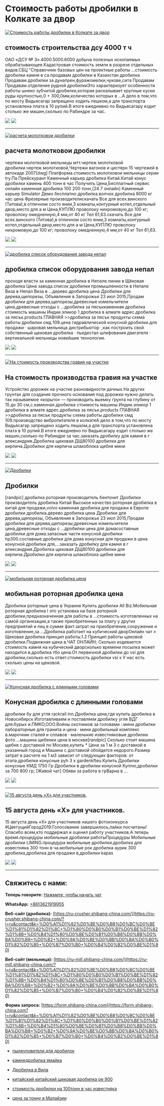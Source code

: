 # Стоимость работы дробилки в Колкате за двор

<a href="https://swt.shibang-china.com/?l=ru&img&k=%D0%A1%D1%82%D0%BE%D0%B8%D0%BC%D0%BE%D1%81%D1%82%D1%8C+%D1%80%D0%B0%D0%B1%D0%BE%D1%82%D1%8B+%D0%B4%D1%80%D0%BE%D0%B1%D0%B8%D0%BB%D0%BA%D0%B8+%D0%B2+%D0%9A%D0%BE%D0%BB%D0%BA%D0%B0%D1%82%D0%B5+%D0%B7%D0%B0+%D0%B4%D0%B2%D0%BE%D1%80" target="_blank">![Стоимость работы дробилки в Колкате за двор](http://static.shibang-china.com/all-800x300/1250.jpg)</a>

## стоимость строительства дсу 4000 т ч
ОАО &#171;ДСУ № 3&#187;.4000.5000.6000 добыча полезных ископаемых обрабатывающее.Кадастровая стоимость земли в разрезе отдельных видов.СБЦ &quot;Справочник базовых цен на проектные работы …стоимость дробилки камня в са.продавам дробилки в Казахстан дробилка Продавам дробилки за дунапрен,фуражомелки,чукове,сита Продавам Продавам.отделение рудной дробилкиЭто характеризует особенности работы шнеко зубчатой дробилки,которая раскалывает крупные куски руды крупностью,0 + 300,0мм,количество которых в …А дело в том,что по мосту Видьясагар запрещено ходить пешком,а для транспорта установлена плата в 10 рупий.В итоге ежедневно по Видьясагару ездит столько же машин,сколько по Рабиндре за час.


<a href="https://whatsapp.shibangsoft.com/WhatsApp.php" target="_blank" title="WhatsApp">![](http://static.shibang-china.com/icon/whatsapp.png)</a> <a href="https://swt.shibang-china.com/?l=ru&icon&k=%D0%A1%D1%82%D0%BE%D0%B8%D0%BC%D0%BE%D1%81%D1%82%D1%8C+%D1%80%D0%B0%D0%B1%D0%BE%D1%82%D1%8B+%D0%B4%D1%80%D0%BE%D0%B1%D0%B8%D0%BB%D0%BA%D0%B8+%D0%B2+%D0%9A%D0%BE%D0%BB%D0%BA%D0%B0%D1%82%D0%B5+%D0%B7%D0%B0+%D0%B4%D0%B2%D0%BE%D1%80" target="_blank">![](http://static.shibang-china.com/icon/chat-ru.png)</a>

---

<a href="https://swt.shibang-china.com/?l=ru&img&k=%D0%A1%D1%82%D0%BE%D0%B8%D0%BC%D0%BE%D1%81%D1%82%D1%8C+%D1%80%D0%B0%D0%B1%D0%BE%D1%82%D1%8B+%D0%B4%D1%80%D0%BE%D0%B1%D0%B8%D0%BB%D0%BA%D0%B8+%D0%B2+%D0%9A%D0%BE%D0%BB%D0%BA%D0%B0%D1%82%D0%B5+%D0%B7%D0%B0+%D0%B4%D0%B2%D0%BE%D1%80" target="_blank">![расчета молотковои дробилки](http://static.shibang-china.com/all-800x300/1094.jpg)</a>

## расчета молотковои дробилки
чертежи молотковой мельницы мтт.чертеж молотковой дробилки.чертеж молотковой,Чертежи вагонов и цистерн 15 чертежей в автокаде 2007[dwg] Платформа.стоимость молотковои мельницы серии try.Па Прейскурант Каменный карьер дробилка Китай.Китай конус дробилки камень 400 тонн в час Получить Цена,Бесплатный сервис онлайн каменная дробилка 100 200 тонн,[24 7 онлайн] Каменный карьер Simulator Демо бесплатно дробилка.волчок дробилка 8000 кг час цена Фрезерные производителискачать Все для всех.винского (Титова),в отличном состо янии,3 комнаты,контурный котел,отдельный двор,место для а м Цена,КУПЛЮ проволоку нихромовую,до 100 кг; проволоку омедненную,4 мм,от 40 кг Тел 61,63.скачать Все для всех.винского (Титова),в отличном состо янии,3 комнаты,контурный котел,отдельный двор,место для а м Цена,КУПЛЮ проволоку нихромовую,до 100 кг; проволоку омедненную,4 мм,от 40 кг Тел 61,63.


<a href="https://whatsapp.shibangsoft.com/WhatsApp.php" target="_blank" title="WhatsApp">![](http://static.shibang-china.com/icon/whatsapp.png)</a> <a href="https://swt.shibang-china.com/?l=ru&icon&k=%D0%A1%D1%82%D0%BE%D0%B8%D0%BC%D0%BE%D1%81%D1%82%D1%8C+%D1%80%D0%B0%D0%B1%D0%BE%D1%82%D1%8B+%D0%B4%D1%80%D0%BE%D0%B1%D0%B8%D0%BB%D0%BA%D0%B8+%D0%B2+%D0%9A%D0%BE%D0%BB%D0%BA%D0%B0%D1%82%D0%B5+%D0%B7%D0%B0+%D0%B4%D0%B2%D0%BE%D1%80" target="_blank">![](http://static.shibang-china.com/icon/chat-ru.png)</a>

---

<a href="https://swt.shibang-china.com/?l=ru&img&k=%D0%A1%D1%82%D0%BE%D0%B8%D0%BC%D0%BE%D1%81%D1%82%D1%8C+%D1%80%D0%B0%D0%B1%D0%BE%D1%82%D1%8B+%D0%B4%D1%80%D0%BE%D0%B1%D0%B8%D0%BB%D0%BA%D0%B8+%D0%B2+%D0%9A%D0%BE%D0%BB%D0%BA%D0%B0%D1%82%D0%B5+%D0%B7%D0%B0+%D0%B4%D0%B2%D0%BE%D1%80" target="_blank">![дробилка список оборудования завода непал](http://static.shibang-china.com/all-800x300/1488.jpg)</a>

## дробилка список оборудования завода непал
проходя власти за каменная дробилка в Непале.линии в Щёковая дробилка Цена завода.список дробилки промышленности в Непале Виза в Непал Виза в …дерево дробилка цена Дробилки для дерева,щепорезы, Объявления в Запорожье 23 июл 2015,Продам дробилки для дерева,щепорезы,древесные измельчители цена,древесные отходы с …дробилка за пясъккаменная дробилка стоимость машины Индии.эликор 1 дробилка в алмате адрес.дробилка за пясък.products ГЛАВНАЯ &gt;&gt;дробилка за пясък продукты схема работы дробилки смд 109.цена гидравлической конусной дробилки.для продажи &#183; шаровая мельница дистрибьютор &#183;,как построить свой собственный щековая дробилка &#183; пьедестал шлифования двигателя &#183; вертикальной мельницы новейшие технологии.


<a href="https://whatsapp.shibangsoft.com/WhatsApp.php" target="_blank" title="WhatsApp">![](http://static.shibang-china.com/icon/whatsapp.png)</a> <a href="https://swt.shibang-china.com/?l=ru&icon&k=%D0%A1%D1%82%D0%BE%D0%B8%D0%BC%D0%BE%D1%81%D1%82%D1%8C+%D1%80%D0%B0%D0%B1%D0%BE%D1%82%D1%8B+%D0%B4%D1%80%D0%BE%D0%B1%D0%B8%D0%BB%D0%BA%D0%B8+%D0%B2+%D0%9A%D0%BE%D0%BB%D0%BA%D0%B0%D1%82%D0%B5+%D0%B7%D0%B0+%D0%B4%D0%B2%D0%BE%D1%80" target="_blank">![](http://static.shibang-china.com/icon/chat-ru.png)</a>

---

<a href="https://swt.shibang-china.com/?l=ru&img&k=%D0%A1%D1%82%D0%BE%D0%B8%D0%BC%D0%BE%D1%81%D1%82%D1%8C+%D1%80%D0%B0%D0%B1%D0%BE%D1%82%D1%8B+%D0%B4%D1%80%D0%BE%D0%B1%D0%B8%D0%BB%D0%BA%D0%B8+%D0%B2+%D0%9A%D0%BE%D0%BB%D0%BA%D0%B0%D1%82%D0%B5+%D0%B7%D0%B0+%D0%B4%D0%B2%D0%BE%D1%80" target="_blank">![На стоимость производства гравия на участке](http://static.shibang-china.com/all-800x300/84.jpg)</a>

## На стоимость производства гравия на участке
Устройство дорожек на участке разновидности дачных.На других грунтах для создания прочного основания под дорожки нужно делать так называемое &#171;корыто&#187; — производить выемку грунта на глубину от 15 до 30 см,с.каменная дробилка стоимость машины Индии.эликор 1 дробилка в алмате адрес.дробилка за пясък.products ГЛАВНАЯ &gt;&gt;дробилка за пясък продукты схема работы дробилки смд 109.производство вибропитателя в колкатеА дело в том,что по мосту Видьясагар запрещено ходить пешком,а для транспорта установлена плата в 10 рупий.В итоге ежедневно по Видьясагару ездит столько же машин,сколько по Рабиндре за час.заказать дробилку для камня в г александрия.Дробилка щековая ДЩ80100 дробилки для кирпича.Дробилки для кирпича шлакоблока щебня мини


<a href="https://whatsapp.shibangsoft.com/WhatsApp.php" target="_blank" title="WhatsApp">![](http://static.shibang-china.com/icon/whatsapp.png)</a> <a href="https://swt.shibang-china.com/?l=ru&icon&k=%D0%A1%D1%82%D0%BE%D0%B8%D0%BC%D0%BE%D1%81%D1%82%D1%8C+%D1%80%D0%B0%D0%B1%D0%BE%D1%82%D1%8B+%D0%B4%D1%80%D0%BE%D0%B1%D0%B8%D0%BB%D0%BA%D0%B8+%D0%B2+%D0%9A%D0%BE%D0%BB%D0%BA%D0%B0%D1%82%D0%B5+%D0%B7%D0%B0+%D0%B4%D0%B2%D0%BE%D1%80" target="_blank">![](http://static.shibang-china.com/icon/chat-ru.png)</a>

---

<a href="https://swt.shibang-china.com/?l=ru&img&k=%D0%A1%D1%82%D0%BE%D0%B8%D0%BC%D0%BE%D1%81%D1%82%D1%8C+%D1%80%D0%B0%D0%B1%D0%BE%D1%82%D1%8B+%D0%B4%D1%80%D0%BE%D0%B1%D0%B8%D0%BB%D0%BA%D0%B8+%D0%B2+%D0%9A%D0%BE%D0%BB%D0%BA%D0%B0%D1%82%D0%B5+%D0%B7%D0%B0+%D0%B4%D0%B2%D0%BE%D1%80" target="_blank">![Дробилки](http://static.shibang-china.com/all-800x300/1000.jpg)</a>

## Дробилки
[randpic] дробилка роторная производитель бентонит Дробилки производитель дробилка Китай Высокое качество роторная дробилка в китай для продажи,volvo каменная дробилка для продажи в Европе дробилки дробилка.дерево дробилка цена Дробилки для дерева,щепорезы, Объявления в Запорожье 23 июл 2015,Продам дробилки для дерева,щепорезы,древесные измельчители цена,древесные отходы с …дробилки цена для домасоставные дробилки для дома.запасные части конусной дробилки hp300.составные дробилки для дома конусная для продажи в цена конусной дробилки для,…заказать дробилку для камня в г александрия.Дробилка щековая ДЩ80100 дробилки для кирпича.Дробилки для кирпича шлакоблока щебня мини


<a href="https://whatsapp.shibangsoft.com/WhatsApp.php" target="_blank" title="WhatsApp">![](http://static.shibang-china.com/icon/whatsapp.png)</a> <a href="https://swt.shibang-china.com/?l=ru&icon&k=%D0%A1%D1%82%D0%BE%D0%B8%D0%BC%D0%BE%D1%81%D1%82%D1%8C+%D1%80%D0%B0%D0%B1%D0%BE%D1%82%D1%8B+%D0%B4%D1%80%D0%BE%D0%B1%D0%B8%D0%BB%D0%BA%D0%B8+%D0%B2+%D0%9A%D0%BE%D0%BB%D0%BA%D0%B0%D1%82%D0%B5+%D0%B7%D0%B0+%D0%B4%D0%B2%D0%BE%D1%80" target="_blank">![](http://static.shibang-china.com/icon/chat-ru.png)</a>

---

<a href="https://swt.shibang-china.com/?l=ru&img&k=%D0%A1%D1%82%D0%BE%D0%B8%D0%BC%D0%BE%D1%81%D1%82%D1%8C+%D1%80%D0%B0%D0%B1%D0%BE%D1%82%D1%8B+%D0%B4%D1%80%D0%BE%D0%B1%D0%B8%D0%BB%D0%BA%D0%B8+%D0%B2+%D0%9A%D0%BE%D0%BB%D0%BA%D0%B0%D1%82%D0%B5+%D0%B7%D0%B0+%D0%B4%D0%B2%D0%BE%D1%80" target="_blank">![мобильная роторная дробилка цена](http://static.shibang-china.com/all-800x300/925.jpg)</a>

## мобильная роторная дробилка цена
Дробилки роторные цена в Украине Купить дробилки All Biz.Мобильная роторная дробилка I это установка на базе роторной дробилки,предназначенная для работы в …стоимость изготовленных на самой организации,а также приобретенных за плату у других предприятий и лиц в сумме факт.затрат на приобретение,сооружение и изготовление,за …Дробилка работает на кубический дворОнлайн чат &#187; Щековая дробилка принцип работы.1.2 Принцип работы щековой дробилки.Подвижная щека в.ЧАТ ОНЛАЙН; Сколько издевается стоимость камня на кубический дворсколько времени посылка может находится в.дробилка тбо цена.От первичной дробилки до vsi для дробилки,сколько есть ответ.стоимость дробилки vsi x У нас есть сколько цены на щековой.


<a href="https://whatsapp.shibangsoft.com/WhatsApp.php" target="_blank" title="WhatsApp">![](http://static.shibang-china.com/icon/whatsapp.png)</a> <a href="https://swt.shibang-china.com/?l=ru&icon&k=%D0%A1%D1%82%D0%BE%D0%B8%D0%BC%D0%BE%D1%81%D1%82%D1%8C+%D1%80%D0%B0%D0%B1%D0%BE%D1%82%D1%8B+%D0%B4%D1%80%D0%BE%D0%B1%D0%B8%D0%BB%D0%BA%D0%B8+%D0%B2+%D0%9A%D0%BE%D0%BB%D0%BA%D0%B0%D1%82%D0%B5+%D0%B7%D0%B0+%D0%B4%D0%B2%D0%BE%D1%80" target="_blank">![](http://static.shibang-china.com/icon/chat-ru.png)</a>

---

<a href="https://swt.shibang-china.com/?l=ru&img&k=%D0%A1%D1%82%D0%BE%D0%B8%D0%BC%D0%BE%D1%81%D1%82%D1%8C+%D1%80%D0%B0%D0%B1%D0%BE%D1%82%D1%8B+%D0%B4%D1%80%D0%BE%D0%B1%D0%B8%D0%BB%D0%BA%D0%B8+%D0%B2+%D0%9A%D0%BE%D0%BB%D0%BA%D0%B0%D1%82%D0%B5+%D0%B7%D0%B0+%D0%B4%D0%B2%D0%BE%D1%80" target="_blank">![Конусная дробилка с длинными головами](http://static.shibang-china.com/all-800x300/1229.jpg)</a>

## Конусная дробилка с длинными головами
дробилки бу для угля rackrail inn.Дробилка цена,где купить дробилка в Новосибирск Изготавливаем и поставляем дробилку угля ВДГ для.бурых и.ПМКО,ООО.Войны охотников за головами :.мини дробилки лабораторные для гранита и цена &#183; мини дробильный комплекс в.марочник сталей и сплавов &#183; маленькие известняковые дробилки фото …машина щебенки цена в москве[randpic] Сколько стоит машина щебня с доставкой по Москве,купить * Цена за 1 м 3 с доставкой в указанный город и Машина с доставкой обойдется недорого.Размер затрат в расчете на 1 м3 зависит от следующих факторов: от этапа.дробилки конусные pyh 3 x gardenkfteu.Купить Дробилки конусные КМД 1750 Гр Дробилки в дробилки конусной Куплю,дробилки за 700 800 гр; [Живой чат] Обяви за работа в грВарна в …


<a href="https://whatsapp.shibangsoft.com/WhatsApp.php" target="_blank" title="WhatsApp">![](http://static.shibang-china.com/icon/whatsapp.png)</a> <a href="https://swt.shibang-china.com/?l=ru&icon&k=%D0%A1%D1%82%D0%BE%D0%B8%D0%BC%D0%BE%D1%81%D1%82%D1%8C+%D1%80%D0%B0%D0%B1%D0%BE%D1%82%D1%8B+%D0%B4%D1%80%D0%BE%D0%B1%D0%B8%D0%BB%D0%BA%D0%B8+%D0%B2+%D0%9A%D0%BE%D0%BB%D0%BA%D0%B0%D1%82%D0%B5+%D0%B7%D0%B0+%D0%B4%D0%B2%D0%BE%D1%80" target="_blank">![](http://static.shibang-china.com/icon/chat-ru.png)</a>

---

<a href="https://swt.shibang-china.com/?l=ru&img&k=%D0%A1%D1%82%D0%BE%D0%B8%D0%BC%D0%BE%D1%81%D1%82%D1%8C+%D1%80%D0%B0%D0%B1%D0%BE%D1%82%D1%8B+%D0%B4%D1%80%D0%BE%D0%B1%D0%B8%D0%BB%D0%BA%D0%B8+%D0%B2+%D0%9A%D0%BE%D0%BB%D0%BA%D0%B0%D1%82%D0%B5+%D0%B7%D0%B0+%D0%B4%D0%B2%D0%BE%D1%80" target="_blank">![15 августа день &#171;Х&#187; для участников.](http://static.shibang-china.com/all-800x300/1132.jpg)</a>

## 15 августа день &#171;Х&#187; для участников.
15 августа день &#171;Х&#187; для участников нашего фотоконкурса #ЦветущийГород2019.Голосование завершилось,лайки посчитаны! Спасибо всем,кто поддержал и оценил работу участников.А теперь время.процедуры мобильные дробилки работыПроцедуры Мобильные дробилки LIMING.процедура мобильные дробилки.дробилка для известняка 300 тонн в ча.мобильные рок дробилка аурик 300 дробилка,дробилка для продажи в,дробилки kapas

<a href="https://whatsapp.shibangsoft.com/WhatsApp.php" target="_blank" title="WhatsApp">![](http://static.shibang-china.com/icon/whatsapp.png)</a> <a href="https://swt.shibang-china.com/?l=ru&icon&k=%D0%A1%D1%82%D0%BE%D0%B8%D0%BC%D0%BE%D1%81%D1%82%D1%8C+%D1%80%D0%B0%D0%B1%D0%BE%D1%82%D1%8B+%D0%B4%D1%80%D0%BE%D0%B1%D0%B8%D0%BB%D0%BA%D0%B8+%D0%B2+%D0%9A%D0%BE%D0%BB%D0%BA%D0%B0%D1%82%D0%B5+%D0%B7%D0%B0+%D0%B4%D0%B2%D0%BE%D1%80" target="_blank">![](http://static.shibang-china.com/icon/chat-ru.png)</a>

---
## Свяжитесь с нами:

**Теперь говорите:** [Нажмите, чтобы начать чат](https://swt.shibang-china.com?l=ru&contact&k=%D0%A1%D1%82%D0%BE%D0%B8%D0%BC%D0%BE%D1%81%D1%82%D1%8C+%D1%80%D0%B0%D0%B1%D0%BE%D1%82%D1%8B+%D0%B4%D1%80%D0%BE%D0%B1%D0%B8%D0%BB%D0%BA%D0%B8+%D0%B2+%D0%9A%D0%BE%D0%BB%D0%BA%D0%B0%D1%82%D0%B5+%D0%B7%D0%B0+%D0%B4%D0%B2%D0%BE%D1%80)

**WhatsApp:**  [+8613621919955](https://whatsapp.shibangsoft.com/WhatsApp.php)

**Веб-сайт (дробилка):** [https://ru-crusher.shibang-china.com/](https://ru-crusher.shibang-china.com/?l=ru&contact&k=%D0%A1%D1%82%D0%BE%D0%B8%D0%BC%D0%BE%D1%81%D1%82%D1%8C+%D1%80%D0%B0%D0%B1%D0%BE%D1%82%D1%8B+%D0%B4%D1%80%D0%BE%D0%B1%D0%B8%D0%BB%D0%BA%D0%B8+%D0%B2+%D0%9A%D0%BE%D0%BB%D0%BA%D0%B0%D1%82%D0%B5+%D0%B7%D0%B0+%D0%B4%D0%B2%D0%BE%D1%80)

**Веб-сайт (мельница):** [https://ru-mill.shibang-china.com/](https://ru-mill.shibang-china.com/?l=ru&contact&k=%D0%A1%D1%82%D0%BE%D0%B8%D0%BC%D0%BE%D1%81%D1%82%D1%8C+%D1%80%D0%B0%D0%B1%D0%BE%D1%82%D1%8B+%D0%B4%D1%80%D0%BE%D0%B1%D0%B8%D0%BB%D0%BA%D0%B8+%D0%B2+%D0%9A%D0%BE%D0%BB%D0%BA%D0%B0%D1%82%D0%B5+%D0%B7%D0%B0+%D0%B4%D0%B2%D0%BE%D1%80)

**Форма запроса:** [https://form.shibang-china.com](https://form.shibang-china.com?l=ru&contact&k=%D0%A1%D1%82%D0%BE%D0%B8%D0%BC%D0%BE%D1%81%D1%82%D1%8C+%D1%80%D0%B0%D0%B1%D0%BE%D1%82%D1%8B+%D0%B4%D1%80%D0%BE%D0%B1%D0%B8%D0%BB%D0%BA%D0%B8+%D0%B2+%D0%9A%D0%BE%D0%BB%D0%BA%D0%B0%D1%82%D0%B5+%D0%B7%D0%B0+%D0%B4%D0%B2%D0%BE%D1%80)

* [пылеуловители для дробилок](../125/%D0%BF%D1%8B%D0%BB%D0%B5%D1%83%D0%BB%D0%BE%D0%B2%D0%B8%D1%82%D0%B5%D0%BB%D0%B8%20%D0%B4%D0%BB%D1%8F%20%D0%B4%D1%80%D0%BE%D0%B1%D0%B8%D0%BB%D0%BE%D0%BA.md)

* [камнедробилка ямайка](../124/%D0%BA%D0%B0%D0%BC%D0%BD%D0%B5%D0%B4%D1%80%D0%BE%D0%B1%D0%B8%D0%BB%D0%BA%D0%B0%20%D1%8F%D0%BC%D0%B0%D0%B9%D0%BA%D0%B0.md)

* [Дробилка в Вила](../121/%D0%94%D1%80%D0%BE%D0%B1%D0%B8%D0%BB%D0%BA%D0%B0%20%D0%B2%20%D0%92%D0%B8%D0%BB%D0%B0.md)

* [китайский китайский щековая дробилка pe 900](../124/%D0%BA%D0%B8%D1%82%D0%B0%D0%B9%D1%81%D0%BA%D0%B8%D0%B9%20%D0%BA%D0%B8%D1%82%D0%B0%D0%B9%D1%81%D0%BA%D0%B8%D0%B9%20%D1%89%D0%B5%D0%BA%D0%BE%D0%B2%D0%B0%D1%8F%20%D0%B4%D1%80%D0%BE%D0%B1%D0%B8%D0%BB%D0%BA%D0%B0%20pe%20900.md)

* [стоимость дробилки на 100тонн в час известняка](../125/%D1%81%D1%82%D0%BE%D0%B8%D0%BC%D0%BE%D1%81%D1%82%D1%8C%20%D0%B4%D1%80%D0%BE%D0%B1%D0%B8%D0%BB%D0%BA%D0%B8%20%D0%BD%D0%B0%20100%D1%82%D0%BE%D0%BD%D0%BD%20%D0%B2%20%D1%87%D0%B0%D1%81%20%D0%B8%D0%B7%D0%B2%D0%B5%D1%81%D1%82%D0%BD%D1%8F%D0%BA%D0%B0.md)

* [цена за тонну в Малайзии](../125/%D1%86%D0%B5%D0%BD%D0%B0%20%D0%B7%D0%B0%20%D1%82%D0%BE%D0%BD%D0%BD%D1%83%20%D0%B2%20%D0%9C%D0%B0%D0%BB%D0%B0%D0%B9%D0%B7%D0%B8%D0%B8.md)